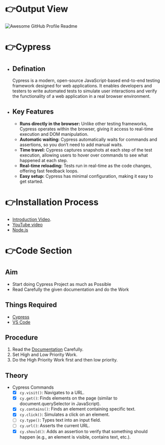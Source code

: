 # 👉Output View
<img alt="Awesome GitHub Profile Readme" src="./day_2.gif"> </img>

# 👉Cypress
  - ## Defination
      Cypress is a modern, open-source JavaScript-based end-to-end testing framework designed for web applications. It enables developers and testers to write automated tests to simulate user interactions and verify the functionality of a web application in a real browser environment.
  - ## Key Features
      - **Runs directly in the browser:** Unlike other testing frameworks, Cypress operates within the browser, giving it access to real-time execution and DOM manipulation.
      - **Automatic waiting:** Cypress automatically waits for commands and assertions, so you don’t need to add manual waits.
      - **Time travel:** Cypress captures snapshots at each step of the test execution, allowing users to hover over commands to see what happened at each step.
      - **Real-time reloading:** Tests run in real-time as the code changes, offering fast feedback loops.
      - **Easy setup:** Cypress has minimal configuration, making it easy to get started.

# 👉Installation Process
  - [Introduction Video](https://students.masaischool.com/lectures/85750?tab=notes).
  - [YouTube video](https://www.youtube.com/watch?v=cnnkb0AuIFI&list=PLUDwpEzHYYLvA7QFkC1C0y0pDPqYS56iU&index=2)
  - [Node.js](https://nodejs.org/en)

# 👉Code Section
  ## Aim
  - Start doing Cypress Project as much as Possible
  - Read Carefully the given documentation and do the Work
  ## Things Required
  - [Cypress](https://www.cypress.io/)
  - [VS Code](https://code.visualstudio.com/)
  ## Procedure
  1. Read the [Documentation](https://docs.google.com/document/d/1Vg_w7W7cWbaoCtJP8Od89vhW4WknQ8QN/edit) Carefully.
  2. Set High and Low Priority Work.
  3. Do the High Priority Work first and then low priority.
  ## Theory
  - Cypress Commands
      - [x] `cy.visit()`: Navigates to a URL.
      - [x] `cy.get()`: Finds elements on the page (similar to document.querySelector in JavaScript).
      - [x] `cy.contains()`: Finds an element containing specific text.
      - [x] `cy.click()`: Simulates a click on an element.
      - [ ] `cy.type()`: Types text into an input field.
      - [ ] `cy.url()`: Asserts the current URL.
      - [x] `cy.should()`: Adds an assertion to verify that something should happen (e.g., an element is visible, contains text, etc.).
